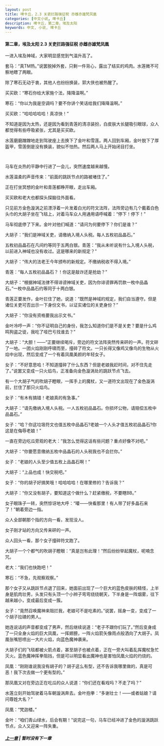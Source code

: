 ```yaml
---
layout: post
title: 啤卡丘，2.3 关吏拦路强征税 亦雌亦雄梵凤凰
categories: [中文小说, 啤卡丘]
description: 啤卡丘，第二章，埃及太阳
keywords: 中文, 小说, 啤卡丘
---
```


#### 第二章，埃及太阳 2.3 关吏拦路强征税 亦雌亦雄梵凤凰

一进入埃及神域，大家明显感觉到气温升高了。

套马：“真TM热。”说罢脱掉外套，只剩一件背心，露出了结实的鸡肉。水莲微不可察地瞟了两眼。

除了寒石无动于衷，其他人也纷纷换装，郭大侠也被热醒了。

买买欧：“寒石你给大家施个法，降降温啊。”

寒石：“你以为我是空调吗？要不你讲个笑话给我们降降温啊。”

买买欧：“哈哈哈哈哈！真凉快！”

不知道是因为太热，还是因为看到青莲的清凉装扮，白皮肤大长腿吸引眼球，众人都觉得有些呼吸紧张，尤其是买买欧。

水莲磨磨蹭蹭地走到驾驶座上去换下了金叶和雪莲。两人回到车厢，金叶脱下了厚盔甲，雪莲倒是没有换装，貌似不怕热。然后两人马上开始闭目打坐。

<br>

马车在炎热的平静中行进了一会儿，突然速度越来越慢。

水莲温柔的声音传来：“前面的跳跃节点的路被堵住了。”

正在打坐冥想的金叶和青莲都睁开眼，走出车厢。

买买欧和老大也都探头探脑往外面看。

只见前方金色漩涡之前漂浮着一片发着白光的符文法阵，法阵旁边有几个戴着白色头巾的大胡子坐在飞毯上，对着马车众人用通用语呼喊着：“停下！停下！”

马车彻底停了下来。金叶对他们喊道：“请问为何要停下？你们是谁？”

大胡子：“我们是神域关吏，请缴纳入境人头税。每人五枚初品晶石。”

五枚初品晶石在凡间约等同于五两白银。青莲：“我从未听说有什么入境人头税，以前进入神域也没有收过。这是哪来的新规定？”

大胡子：“伟大的法老王今年颁布的新规定。不缴纳税收不得入境。”

青莲：“每人五枚初品晶石？！你这是敲诈还是抢劫？”

大胡子：“根据神域法律不得诽谤神域关吏，因为你诽谤罪再罚款一枚中品晶石。”一枚中品晶石约等同于十两白银。

青莲正要发作，金叶拦住了她，说道：“既然是神域的规定，我们自当遵守。但是诸位关吏可否出示一下身份文书，以证实诸位的关吏身份？”

大胡子：“你没有资格要我出示文书。”

金叶冷哼一声：“你不证明自己的身份，我怎么知道你们是不是关吏？要是什么鸡鸣狗盗之徒，我吃了哑巴亏找谁去？”

大胡子：“大胆！——”正要继续喝斥，旁边的符文法阵突然传来砰的一声。符文碎了一地。一团火焰刚刚呼啸而至，撞碎了符文。一只长得又像鸡又像鸟的生物从火焰中出现，然后变成了一个有着凤凰美颜的年轻女子。

女子：“不好意思哈！不知道撞碎了什么东西？但是老娘我赶时间，对不住先走了。”说罢又变成一只火焰鸟，正准备向金色漩涡处的跳跃节点飞去。

有一个大胡子气的吹胡子瞪眼，一挥手上的魔杖，又一道符文出现在了金色漩涡前，拦住了那只火焰鸟。

女子：“有木有搞错！老娘真的有急事。”

大胡子：“请先缴纳入境人头税。一人五枚初品晶石。你损坏公物，请赔偿五枚中品晶石。”

女子：“哈？你这垃圾符文也值五枚中品晶石?老娘一个人头才值五枚初品晶石?你这是在侮辱老娘！”

一直在旁边吃瓜旁观的老大：”我怎么觉得这话有些问题？重点好像不对吧。”

大胡子：“你要愿意缴纳五枚中品晶石的人头税我也不会拦你。”

女子：“老娘的人头至少值五枚上品晶石啊！”

大胡子：“上品也成！快交税吧。”

女子：“你的胡子好搞笑哦！哈哈哈哈！在哪里修的？告诉我？”

大胡子：“你又没有胡子，要知道这个做什么？赶紧缴税，不要瞎BB。”

女子眼珠子一转，突然惊讶地大呼：“嚯——快看那里！有人带了好多晶石来了！”朝着旁边一指。

众人全部朝那个指的方向一看，发现没人。

女子刚才站的方向又传来砰的一声。

众人回头一看，那个女子撞碎符文跑了。

大胡子一个个都气的吹胡子瞪眼：“真是岂有此理！”然后纷纷举起魔杖，呢喃念咒。

老大：“我们也快跑吧！”

寒石：“不急，先观察观察。”

那个女子又从跳跃节点退了回来，她面前出现了一个巨大的蓝色皮肤的精怪，上半身是肌肉壮男，头发只有头顶一个小辫子弯弯绕绕朝天，下半身是一阵烟雾，往下越来越小，变成最后变成一簇。

女子：“竟然召唤魔神来阻拦我，老娘可不是吃素的。”说罢，摇身一变，变成了一个胡子拉碴的男人。

她连说话的声音都变成了男声，然后继续说道：“老子不跟你们玩了。”然后变身成了一只全身火焰的巨大凤凰，一挥翅膀，一阵火焰箭矢像雨点般洒向了大胡子。凤凰张嘴怒喷出一大片火焰，向蓝色魔神袭来。

大胡子们的飞毯都被火箭点着，甚至胡子也被点着，正在一旁大叫着乱挥魔杖急忙灭火。蓝色魔神挥拳阻挡，但是可以明显看出魔神也是害怕凤凰火焰的灼烧的。

凤凰：“刚刚谁说我没有胡子的？胡子这么有型，还不告诉我哪里做的，真是可恶！我下次去做一个更有型的。”

那凤凰又对在旁边正在吃瓜的众人说道：“你们还在看戏吗？不走了吗？”

水莲立刻开始驾驶着马车朝漩涡奔去。金叶抱拳：“多谢壮士！——或者姑娘？请问尊姓大名？”

凤凰：“梵迦楼。”

金叶：“咱们青山绿水，后会有期！”说完这一句，马车已经冲进了金色的漩涡跳跃节点，众人又迎来一阵失重。

##### [上一章](/2020/03/25/Pikaqiu-2-2/) | 暂时没有下一章